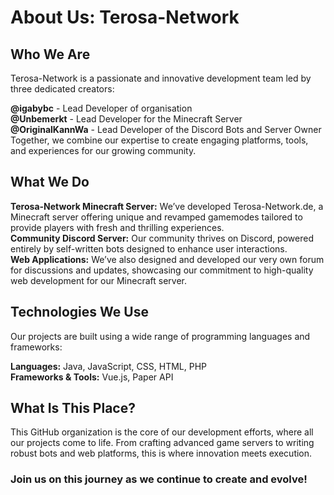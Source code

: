 # About Us: Terosa-Network
## Who We Are
Terosa-Network is a passionate and innovative development team led by three dedicated creators:

**@igabybc** - Lead Developer of organisation   
**@Unbemerkt** - Lead Developer for the Minecraft Server   
**@OriginalKannWa** - Lead Developer of the Discord Bots and Server Owner   
Together, we combine our expertise to create engaging platforms, tools, and experiences for our growing community.

## What We Do

**Terosa-Network Minecraft Server:** We’ve developed Terosa-Network.de, a Minecraft server offering unique and revamped gamemodes tailored to provide players with fresh and thrilling experiences.   
**Community Discord Server:** Our community thrives on Discord, powered entirely by self-written bots designed to enhance user interactions.   
**Web Applications:** We’ve also designed and developed our very own forum for discussions and updates, showcasing our commitment to high-quality web development for our Minecraft server.   

## Technologies We Use
Our projects are built using a wide range of programming languages and frameworks:

**Languages:** Java, JavaScript, CSS, HTML, PHP   
**Frameworks & Tools:** Vue.js, Paper API

## What Is This Place?
This GitHub organization is the core of our development efforts, where all our projects come to life. From crafting advanced game servers to writing robust bots and web platforms, this is where innovation meets execution.

### Join us on this journey as we continue to create and evolve!

<!--

**Here are some ideas to get you started:**

🙋‍♀️ A short introduction - what is your organization all about?
🌈 Contribution guidelines - how can the community get involved?
👩‍💻 Useful resources - where can the community find your docs? Is there anything else the community should know?
🍿 Fun facts - what does your team eat for breakfast?
🧙 Remember, you can do mighty things with the power of [Markdown](https://docs.github.com/github/writing-on-github/getting-started-with-writing-and-formatting-on-github/basic-writing-and-formatting-syntax)
-->
